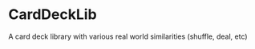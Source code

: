 CardDeckLib
===========

A card deck library with various real world similarities (shuffle, deal, etc)
